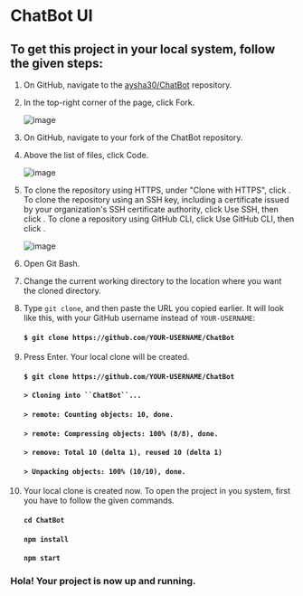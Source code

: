 # ChatBot UI

## To get this project in your local system, follow the given steps:

1.  On GitHub, navigate to the [aysha30/ChatBot](https://github.com/aysha30/ChatBot) repository.
2.  In the top-right corner of the page, click Fork.

    ![image](https://user-images.githubusercontent.com/45158487/124381718-9d50c280-dce1-11eb-856e-b363ada6df56.png)

3.  On GitHub, navigate to your fork of the ChatBot repository.
4.  Above the list of files, click  Code.

    ![image](https://user-images.githubusercontent.com/45158487/124381787-f28cd400-dce1-11eb-913d-051d3106eb2d.png)

5.  To clone the repository using HTTPS, under "Clone with HTTPS", click . To clone the repository using an SSH key, including a certificate issued by your organization's SSH certificate authority, click Use SSH, then click . To clone a repository using GitHub CLI, click Use GitHub CLI, then click .

    ![image](https://user-images.githubusercontent.com/45158487/124381836-2536cc80-dce2-11eb-822a-12c9e53f63bf.png)

6.  Open Git Bash.

7. Change the current working directory to the location where you want the cloned directory.

8. Type `git clone`, and then paste the URL you copied earlier. It will look like this, with your GitHub username instead of `YOUR-USERNAME`:

    #### `$ git clone https://github.com/YOUR-USERNAME/ChatBot`

9. Press Enter. Your local clone will be created.

    #### `$ git clone https://github.com/YOUR-USERNAME/ChatBot`
    #### `> Cloning into ``ChatBot``...`
    #### `> remote: Counting objects: 10, done.`
    #### `> remote: Compressing objects: 100% (8/8), done.`
    #### `> remove: Total 10 (delta 1), reused 10 (delta 1)`
    #### `> Unpacking objects: 100% (10/10), done.`

10. Your local clone is created now. To open the project in you system, first you have to follow the given commands.

    #### `cd ChatBot`
    #### `npm install`
    #### `npm start`

### Hola! Your project is now up and running.

